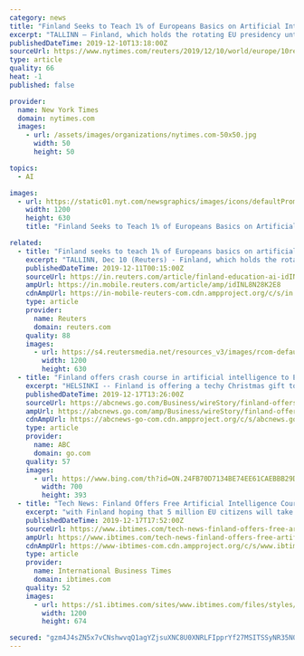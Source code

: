 ```yaml
---
category: news
title: "Finland Seeks to Teach 1% of Europeans Basics on Artificial Intelligence"
excerpt: "TALLINN — Finland, which holds the rotating EU presidency until the end of the year, said on Tuesday it aims to teach 1% of all Europeans basic skills in artificial intelligence through a free online course it will now translate into all official EU languages. The European Union is pushing for wide deployment of artificial intelligence across ..."
publishedDateTime: 2019-12-10T13:18:00Z
sourceUrl: https://www.nytimes.com/reuters/2019/12/10/world/europe/10reuters-finland-education-ai.html
type: article
quality: 66
heat: -1
published: false

provider:
  name: New York Times
  domain: nytimes.com
  images:
    - url: /assets/images/organizations/nytimes.com-50x50.jpg
      width: 50
      height: 50

topics:
  - AI

images:
  - url: https://static01.nyt.com/newsgraphics/images/icons/defaultPromoCrop.png
    width: 1200
    height: 630
    title: "Finland Seeks to Teach 1% of Europeans Basics on Artificial Intelligence"

related:
  - title: "Finland seeks to teach 1% of Europeans basics on artificial intelligence"
    excerpt: "TALLINN, Dec 10 (Reuters) - Finland, which holds the rotating EU presidency until the end of the year, said on Tuesday it aims to teach 1% of all Europeans basic skills in artificial intelligence through a free online course it will now translate into all official EU languages. The European Union is pushing for wide deployment of artificial ..."
    publishedDateTime: 2019-12-11T00:15:00Z
    sourceUrl: https://in.reuters.com/article/finland-education-ai-idINL8N28K2E8
    ampUrl: https://in.mobile.reuters.com/article/amp/idINL8N28K2E8
    cdnAmpUrl: https://in-mobile-reuters-com.cdn.ampproject.org/c/s/in.mobile.reuters.com/article/amp/idINL8N28K2E8
    type: article
    provider:
      name: Reuters
      domain: reuters.com
    quality: 88
    images:
      - url: https://s4.reutersmedia.net/resources_v3/images/rcom-default.png
        width: 1200
        height: 630
  - title: "Finland offers crash course in artificial intelligence to EU"
    excerpt: "HELSINKI -- Finland is offering a techy Christmas gift to all European Union citizens — a free-of-charge online course in artificial intelligence in their own language, officials said Tuesday. The tech-savvy Nordic nation, led by the 34-year-old Prime Minister Sanna Marin, is marking the end of its rotating presidency of the EU at the end of ..."
    publishedDateTime: 2019-12-17T13:26:00Z
    sourceUrl: https://abcnews.go.com/Business/wireStory/finland-offers-crash-artificial-intelligence-eu-67775138
    ampUrl: https://abcnews.go.com/amp/Business/wireStory/finland-offers-crash-artificial-intelligence-eu-67775138
    cdnAmpUrl: https://abcnews-go-com.cdn.ampproject.org/c/s/abcnews.go.com/amp/Business/wireStory/finland-offers-crash-artificial-intelligence-eu-67775138
    type: article
    provider:
      name: ABC
      domain: go.com
    quality: 57
    images:
      - url: https://www.bing.com/th?id=ON.24FB70D7134BE74EE61CAEBBB29DC186
        width: 700
        height: 393
  - title: "Tech News: Finland Offers Free Artificial Intelligence Course To All EU Citizens"
    excerpt: "with Finland hoping that 5 million EU citizens will take the course by 2021 Finland is hoping to become a major AI powerhouse within Europe The Finnish government is offering a free online course on artificial intelligence to all citizens of the European Union to educate Europeans about how AI is used and can transform society. The course is ..."
    publishedDateTime: 2019-12-17T17:52:00Z
    sourceUrl: https://www.ibtimes.com/tech-news-finland-offers-free-artificial-intelligence-course-all-eu-citizens-2887316
    ampUrl: https://www.ibtimes.com/tech-news-finland-offers-free-artificial-intelligence-course-all-eu-citizens-2887316?amp=1
    cdnAmpUrl: https://www-ibtimes-com.cdn.ampproject.org/c/s/www.ibtimes.com/tech-news-finland-offers-free-artificial-intelligence-course-all-eu-citizens-2887316?amp=1
    type: article
    provider:
      name: International Business Times
      domain: ibtimes.com
    quality: 52
    images:
      - url: https://s1.ibtimes.com/sites/www.ibtimes.com/files/styles/full/public/2017/06/30/flag-finland-2011751920.jpg
        width: 1200
        height: 674

secured: "gzm4J4sZN5x7vCNshwvqQ1agYZjsuXNC8U0XNRLFIpprYf27MSITSSyNR35N0LK0xCM5KZD3eRzg2laxf5PQAptD2+LQeRykgWej0pGvz7TPm9MgAtbagA+LlzZgA5VZNBR+gTupm6PwANY4xpUmtKJLsgWD3MnGTH6KsaeGrI8qVu7B3sGXX44a20nx3nl5XCQtGTFaedzRrd5GMPKWI32mqWhWrXGqeA5iugJ7ybm5DGqvxWBiohyx+VmsVXtIc8BJLW7bBLGjX2tNIcPUHw==;BymWQCP51C9S3JFMxlR1tw=="
---
```


